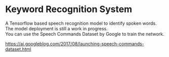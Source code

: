 # Keyword Recognition System
A Tensorflow based speech recognition model to identify spoken words. The model deployment is still a work in progress. <br />
You can use the Speech Commands Dataset by Google to train the network. 

https://ai.googleblog.com/2017/08/launching-speech-commands-dataset.html


